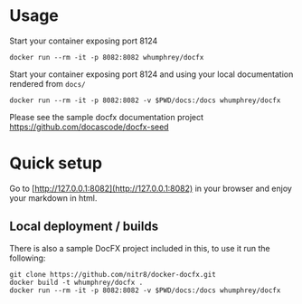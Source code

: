 # Usage

Start your container exposing port 8124
```
docker run --rm -it -p 8082:8082 whumphrey/docfx
```

Start your container exposing port 8124 and using your local documentation rendered from `docs/`
```
docker run --rm -it -p 8082:8082 -v $PWD/docs:/docs whumphrey/docfx
```

Please see the sample docfx documentation project https://github.com/docascode/docfx-seed

# Quick setup

Go to [http://127.0.0.1:8082](http://127.0.0.1:8082) in your browser and enjoy your markdown in html.

## Local deployment / builds
There is also a sample DocFX project included in this, to use it run the following:
```
git clone https://github.com/nitr8/docker-docfx.git
docker build -t whumphrey/docfx .
docker run --rm -it -p 8082:8082 -v $PWD/docs:/docs whumphrey/docfx
```
